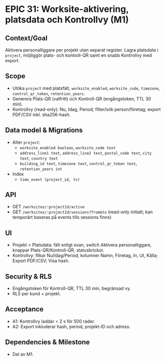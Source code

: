 # EPIC 31: Worksite-aktivering, platsdata och Kontrollvy (M1)

## Context/Goal
Aktivera personalliggare per projekt utan separat register. Lagra platsdata i `project`, möjliggör plats- och kontroll-QR samt en snabb Kontrollvy med export.

## Scope
- Utöka `project` med platsfält, `worksite_enabled`, `worksite_code`, `timezone`, `control_qr_token`, `retention_years`.
- Generera Plats-QR (valfritt) och Kontroll-QR (engångstoken, TTL 30 min).
- Kontrollvy (read-only): Nu, Idag, Period; filter/sök person/företag; export PDF/CSV inkl. sha256-hash.

## Data model & Migrations
- Alter `project`:
  - `worksite_enabled boolean`, `worksite_code text`
  - `address_line1 text`, `address_line2 text`, `postal_code text`, `city text`, `country text`
  - `building_id text`, `timezone text`, `control_qr_token text`, `retention_years int`
- Index
  - `time_event (project_id, ts)`

## API
- GET `/worksites/:projectId/active`
- GET `/worksites/:projectId/sessions?from&to` (read-only initialt; kan temporärt baseras på events tills sessions finns)

## UI
- Projekt > Platsdata: fält enligt ovan, switch Aktivera personalliggare, knappar Plats-QR/Kontroll-QR, statusbrickor.
- Kontrollvy: flikar Nu/Idag/Period; kolumner Namn, Företag, In, Ut, Källa; Export PDF/CSV; Visa hash.

## Security & RLS
- Engångstoken för Kontroll-QR, TTL 30 min, begränsad vy.
- RLS per kund + projekt.

## Acceptance
- A1: Kontrollvy laddar < 2 s för 500 rader.
- A2: Export inkluderar hash, period, projekt-ID och adress.

## Dependencies & Milestone
- Del av M1.
